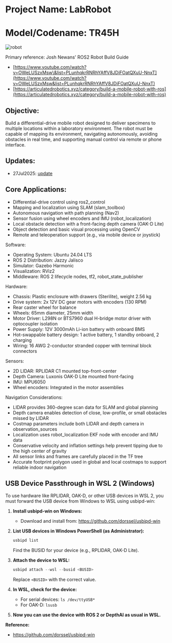 # Project Name: LabRobot
# Model/Codename: TR45H

![robot](notes/images/header.png)

Primary reference: Josh Newans' ROS2 Robot Build Guide

* [https://www.youtube.com/watch?v=OWeLUSzxMsw\&list=PLunhqkrRNRhYAffV8JDiFOatQXuU-NnxT](https://www.youtube.com/watch?v=OWeLUSzxMsw&list=PLunhqkrRNRhYAffV8JDiFOatQXuU-NnxT)
* [https://articulatedrobotics.xyz/category/build-a-mobile-robot-with-ros](https://articulatedrobotics.xyz/category/build-a-mobile-robot-with-ros)

## Objective:
Build a differential-drive mobile robot designed to deliver specimens to multiple locations within a laboratory environment.
The robot must be capable of mapping its environment, navigating autonomously, avoiding obstacles in real time, and supporting manual control via remote or phone interface.

## Updates:
- 27Jul2025: [update](/docs/README.md#2025-07-27-update)


## Core Applications:

* Differential-drive control using ros2\_control
* Mapping and localization using SLAM (slam\_toolbox)
* Autonomous navigation with path planning (Nav2)
* Sensor fusion using wheel encoders and IMU (robot\_localization)
* Local obstacle detection with a front-facing depth camera (OAK-D Lite)
* Object detection and basic visual processing using OpenCV
* Remote and teleoperation support (e.g., via mobile device or joystick)

Software:

* Operating System: Ubuntu 24.04 LTS
* ROS 2 Distribution: Jazzy Jalisco
* Simulator: Gazebo Harmonic
* Visualization: RViz2
* Middleware: ROS 2 lifecycle nodes, tf2, robot\_state\_publisher

Hardware:

* Chassis: Plastic enclosure with drawers (Sterilite), weight 2.56 kg
* Drive system: 2x 12V DC gear motors with encoders (130 RPM)
* Rear caster wheel for balance
* Wheels: 65mm diameter, 25mm width
* Motor Driver: L298N or BTS7960 dual H-bridge motor driver with optocoupler isolation
* Power Supply: 12V 3000mAh Li-ion battery with onboard BMS
* Hot-swappable battery design: 1 active battery, 1 standby onboard, 2 charging
* Wiring: 16 AWG 2-conductor stranded copper with terminal block connectors

Sensors:

* 2D LIDAR: RPLIDAR C1 mounted top-front-center
* Depth Camera: Luxonis OAK-D Lite mounted front-facing
* IMU: MPU6050
* Wheel encoders: Integrated in the motor assemblies

Navigation Considerations:

* LIDAR provides 360-degree scan data for SLAM and global planning
* Depth camera enables detection of close, low-profile, or small obstacles missed by LIDAR
* Costmap parameters include both LIDAR and depth camera in observation\_sources
* Localization uses robot\_localization EKF node with encoder and IMU data
* Conservative velocity and inflation settings help prevent tipping due to the high center of gravity
* All sensor links and frames are carefully placed in the TF tree
* Accurate footprint polygon used in global and local costmaps to support reliable indoor navigation

## USB Device Passthrough in WSL 2 (Windows)

To use hardware like RPLIDAR, OAK-D, or other USB devices in WSL 2, you must forward the USB device from Windows to WSL using usbipd-win:

1. **Install usbipd-win on Windows:**
   - Download and install from: https://github.com/dorssel/usbipd-win

2. **List USB devices in Windows PowerShell (as Administrator):**
   ```powershell
   usbipd list
   ```
   Find the BUSID for your device (e.g., RPLIDAR, OAK-D Lite).

3. **Attach the device to WSL:**
   ```powershell
   usbipd attach --wsl --busid <BUSID>
   ```
   Replace `<BUSID>` with the correct value.

4. **In WSL, check for the device:**
   - For serial devices: `ls /dev/ttyUSB*`
   - For OAK-D: `lsusb`

5. **Now you can use the device with ROS 2 or DepthAI as usual in WSL.**

**Reference:**
- https://github.com/dorssel/usbipd-win
